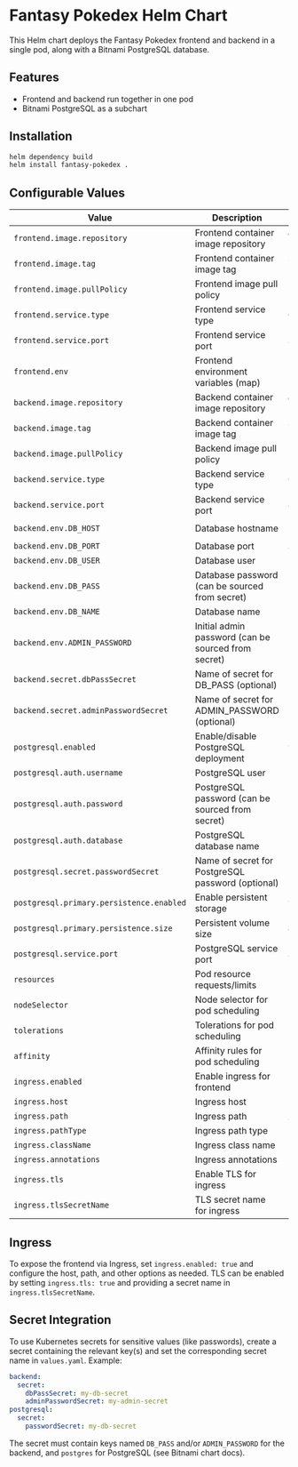 # Fantasy Pokedex Helm Chart

This Helm chart deploys the Fantasy Pokedex frontend and backend in a single pod, along with a Bitnami PostgreSQL database.

## Features
- Frontend and backend run together in one pod
- Bitnami PostgreSQL as a subchart

## Installation

```bash
helm dependency build
helm install fantasy-pokedex .
```


## Configurable Values

| Value | Description | Default |
|-------|-------------|---------|
| `frontend.image.repository` | Frontend container image repository | `ghcr.io/jaydee94/fantasy-pokedex-frontend` |
| `frontend.image.tag` | Frontend container image tag | `latest` |
| `frontend.image.pullPolicy` | Frontend image pull policy | `IfNotPresent` |
| `frontend.service.type` | Frontend service type | `ClusterIP` |
| `frontend.service.port` | Frontend service port | `3000` |
| `frontend.env` | Frontend environment variables (map) | `{}` |
| `backend.image.repository` | Backend container image repository | `ghcr.io/jaydee94/fantasy-pokedex-backend` |
| `backend.image.tag` | Backend container image tag | `latest` |
| `backend.image.pullPolicy` | Backend image pull policy | `IfNotPresent` |
| `backend.service.type` | Backend service type | `ClusterIP` |
| `backend.service.port` | Backend service port | `8080` |
| `backend.env.DB_HOST` | Database hostname | `fantasy-pokedex-postgresql` |
| `backend.env.DB_PORT` | Database port | `5432` |
| `backend.env.DB_USER` | Database user | `postgres` |
| `backend.env.DB_PASS` | Database password (can be sourced from secret) | `postgres` |
| `backend.env.DB_NAME` | Database name | `fantasy_pokedex` |
| `backend.env.ADMIN_PASSWORD` | Initial admin password (can be sourced from secret) | `""` |
| `backend.secret.dbPassSecret` | Name of secret for DB_PASS (optional) | `""` |
| `backend.secret.adminPasswordSecret` | Name of secret for ADMIN_PASSWORD (optional) | `""` |
| `postgresql.enabled` | Enable/disable PostgreSQL deployment | `true` |
| `postgresql.auth.username` | PostgreSQL user | `postgres` |
| `postgresql.auth.password` | PostgreSQL password (can be sourced from secret) | `postgres` |
| `postgresql.auth.database` | PostgreSQL database name | `fantasy_pokedex` |
| `postgresql.secret.passwordSecret` | Name of secret for PostgreSQL password (optional) | `""` |
| `postgresql.primary.persistence.enabled` | Enable persistent storage | `true` |
| `postgresql.primary.persistence.size` | Persistent volume size | `8Gi` |
| `postgresql.service.port` | PostgreSQL service port | `5432` |
| `resources` | Pod resource requests/limits | `{}` |
| `nodeSelector` | Node selector for pod scheduling | `{}` |
| `tolerations` | Tolerations for pod scheduling | `[]` |
| `affinity` | Affinity rules for pod scheduling | `{}` |
| `ingress.enabled` | Enable ingress for frontend | `false` |
| `ingress.host` | Ingress host | `fantasy-pokedex.local` |
| `ingress.path` | Ingress path | `/` |
| `ingress.pathType` | Ingress path type | `Prefix` |
| `ingress.className` | Ingress class name | `""` |
| `ingress.annotations` | Ingress annotations | `{}` |
| `ingress.tls` | Enable TLS for ingress | `false` |
| `ingress.tlsSecretName` | TLS secret name for ingress | `""` |


## Ingress

To expose the frontend via Ingress, set `ingress.enabled: true` and configure the host, path, and other options as needed. TLS can be enabled by setting `ingress.tls: true` and providing a secret name in `ingress.tlsSecretName`.

## Secret Integration

To use Kubernetes secrets for sensitive values (like passwords), create a secret containing the relevant key(s) and set the corresponding secret name in `values.yaml`. Example:

```yaml
backend:
  secret:
    dbPassSecret: my-db-secret
    adminPasswordSecret: my-admin-secret
postgresql:
  secret:
    passwordSecret: my-db-secret
```

The secret must contain keys named `DB_PASS` and/or `ADMIN_PASSWORD` for the backend, and `postgres` for PostgreSQL (see Bitnami chart docs).

